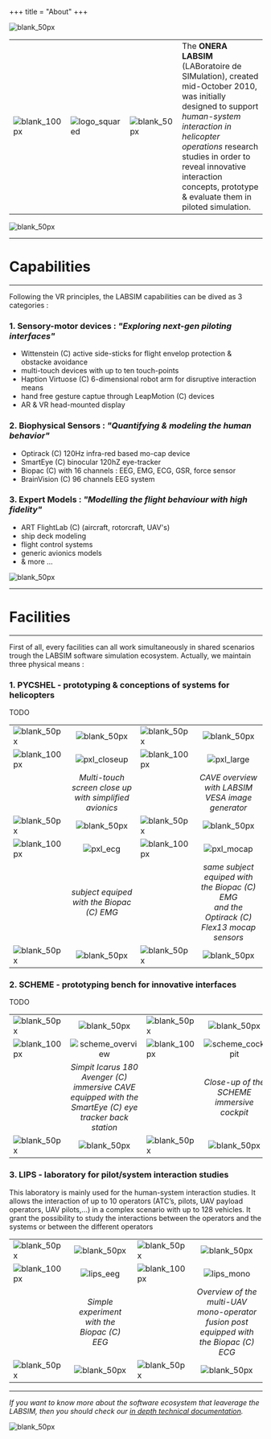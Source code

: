 +++
title = "About"
+++

![blank_50px](/img/blank_50px.jpg)

| | | | |
| --- | --- | --- | --- |
| ![blank_100px](/img/blank_100px.jpg) | ![logo_squared](/img/logo_square.png) | ![blank_50px](/img/blank_50px.jpg) | The **ONERA LABSIM** (LABoratoire de SIMulation), created mid-October 2010, was initially designed to support *human-system interaction in helicopter operations* research studies in order to reveal innovative interaction concepts, prototype & evaluate them in piloted simulation.  |

![blank_50px](/img/blank_50px.jpg)

---

# Capabilities

---

Following the VR principles, the LABSIM capabilities can be dived as 3 categories :

### 1. Sensory-motor devices : *"Exploring next-gen piloting interfaces"*

  - Wittenstein (C) active side-sticks for flight envelop protection & obstacke avoidance
  - multi-touch devices with up to ten touch-points
  - Haption Virtuose (C) 6-dimensional robot arm for disruptive interaction means
  - hand free gesture captue through LeapMotion (C) devices
  - AR & VR head-mounted display


### 2. Biophysical Sensors : *"Quantifying & modeling the human behavior"*

  - Optirack (C) 120Hz infra-red based mo-cap device
  - SmartEye (C) binocular 120hZ eye-tracker
  - Biopac (C) with 16 channels : EEG, EMG, ECG, GSR, force sensor
  - BrainVision (C)  96 channels EEG system


### 3. Expert Models : *"Modelling the flight behaviour with high fidelity"*

  - ART FlightLab (C) (aircraft, rotorcraft, UAV's)
  - ship deck modeling
  - flight control systems
  - generic avionics models
  - & more ...

![blank_50px](/img/blank_50px.jpg)

---

# Facilities

---

First of all, every facilities can all work simultaneously in shared scenarios trough the LABSIM software simulation ecosystem. Actually, we maintain three physical means :

### 1. PYCSHEL - prototyping & conceptions of systems for helicopters

TODO

| | | | |
| --- | :---: | --- | :---: |
| ![blank_50px](/img/blank_50px.jpg) | ![blank_50px](/img/blank_50px.jpg) | ![blank_50px](/img/blank_50px.jpg) | ![blank_50px](/img/blank_50px.jpg) |
| ![blank_100px](/img/blank_100px.jpg) | ![pxl_closeup](/img/facility/pxl-closeup-sized.jpg) | ![blank_100px](/img/blank_100px.jpg) | ![pxl_large](/img/facility/pxl-large-sized.jpg) |
| | *Multi-touch screen close up with simplified avionics* | | *CAVE overview with LABSIM VESA image generator* |
| ![blank_50px](/img/blank_50px.jpg) | ![blank_50px](/img/blank_50px.jpg) | ![blank_50px](/img/blank_50px.jpg) | ![blank_50px](/img/blank_50px.jpg) |
| ![blank_100px](/img/blank_100px.jpg) | ![pxl_ecg](/img/facility/pxl-ecg-sized.jpg) | ![blank_100px](/img/blank_100px.jpg) | ![pxl_mocap](/img/facility/pxl-mocap-sized.jpg) |
| | *subject equiped with the Biopac (C) EMG* | | *same subject equiped with the Biopac (C) EMG<br> and the Optirack (C) Flex13 mocap sensors* |
| ![blank_50px](/img/blank_50px.jpg) | ![blank_50px](/img/blank_50px.jpg) | ![blank_50px](/img/blank_50px.jpg) | ![blank_50px](/img/blank_50px.jpg) |

### 2. SCHEME - prototyping bench for innovative interfaces

TODO

| | | | |
| --- | :---: | --- | :---: |
| ![blank_50px](/img/blank_50px.jpg) | ![blank_50px](/img/blank_50px.jpg) | ![blank_50px](/img/blank_50px.jpg) | ![blank_50px](/img/blank_50px.jpg) |
| ![blank_100px](/img/blank_100px.jpg) | ![scheme_overview](/img/facility/scheme-wide.jpg) | ![blank_100px](/img/blank_100px.jpg) | ![scheme_cockpit](/img/facility/scheme-cockpit.jpg) |
| | *Simpit Icarus 180 Avenger (C) immersive CAVE <br>equipped with the SmartEye (C) eye tracker back station* | | *Close-up of the SCHEME immersive cockpit* |
| ![blank_50px](/img/blank_50px.jpg) | ![blank_50px](/img/blank_50px.jpg) | ![blank_50px](/img/blank_50px.jpg) | ![blank_50px](/img/blank_50px.jpg) |

### 3. LIPS - laboratory for pilot/system interaction studies

This laboratory is mainly used for the human-system interaction studies. It allows the interaction of up to 10 operators (ATC’s, pilots, UAV payload operators, UAV pilots,…) in a complex scenario with up to 128 vehicles. It grant the possibility to study the interactions between the operators and the systems or between the different operators

| | | | |
| --- | :---: | --- | :---: |
| ![blank_50px](/img/blank_50px.jpg) | ![blank_50px](/img/blank_50px.jpg) | ![blank_50px](/img/blank_50px.jpg) | ![blank_50px](/img/blank_50px.jpg) |
| ![blank_100px](/img/blank_100px.jpg) | ![lips_eeg](/img/facility/lips-eeg.jpg) | ![blank_100px](/img/blank_100px.jpg) | ![lips_mono](/img/facility/lips-mono.jpg) |
| | *Simple experiment with the Biopac (C) EEG* | | *Overview of the multi-UAV mono-operator fusion post<br>equipped with the Biopac (C) ECG* |
| ![blank_50px](/img/blank_50px.jpg) | ![blank_50px](/img/blank_50px.jpg) | ![blank_50px](/img/blank_50px.jpg) | ![blank_50px](/img/blank_50px.jpg) |

---

*If you want to know more about the software ecosystem that leaverage the LABSIM, then you should check our [in depth technical documentation](https://labsim.github.io/technical-doc/).*

![blank_50px](/img/blank_50px.jpg)

